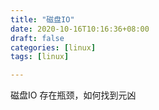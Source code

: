 ```yaml
---
title: "磁盘IO"
date: 2020-10-16T10:16:36+08:00
draft: false  
categories: [linux]
tags: [linux]

---
```


磁盘IO 存在瓶颈，如何找到元凶

<!--more-->
